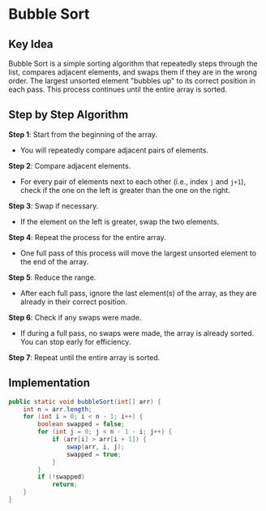 # Bubble Sort

## Key Idea

Bubble Sort is a simple sorting algorithm that repeatedly steps through the list, compares adjacent elements, and swaps them if they are in the wrong order. The largest unsorted element "bubbles up" to its correct position in each pass. This process continues until the entire array is sorted.

## Step by Step Algorithm

**Step 1**: Start from the beginning of the array.

- You will repeatedly compare adjacent pairs of elements.

**Step 2**: Compare adjacent elements.

- For every pair of elements next to each other (i.e., index `j` and `j+1`), check if the one on the left is greater than the one on the right.

**Step 3**: Swap if necessary.

- If the element on the left is greater, swap the two elements.

**Step 4**: Repeat the process for the entire array.

- One full pass of this process will move the largest unsorted element to the end of the array.

**Step 5**: Reduce the range.

- After each full pass, ignore the last element(s) of the array, as they are already in their correct position.

**Step 6**: Check if any swaps were made.

- If during a full pass, no swaps were made, the array is already sorted. You can stop early for efficiency.

**Step 7**: Repeat until the entire array is sorted.

## Implementation

```java
public static void bubbleSort(int[] arr) {
    int n = arr.length;
    for (int i = 0; i < n - 1; i++) {
        boolean swapped = false;
        for (int j = 0; j < n - 1 - i; j++) {
            if (arr[i] > arr[i + 1]) {
                swap(arr, i, j);
                swapped = true;
            }
        }
        if (!swapped)
            return;
    }
}
```
